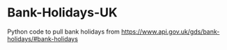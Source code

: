 # Bank-Holidays-UK
Python code to pull bank holidays from https://www.api.gov.uk/gds/bank-holidays/#bank-holidays 
